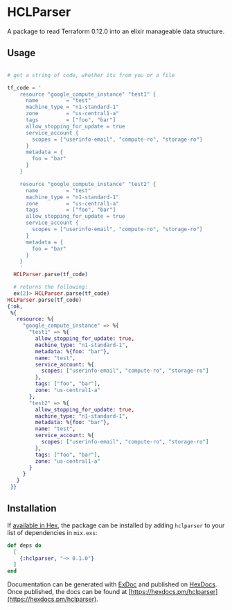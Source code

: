 # HCLParser

A package to read Terraform 0.12.0 into an elixir manageable data structure.

## Usage

```elixir

# get a string of code, whether its from you or a file

tf_code = '
    resource "google_compute_instance" "test1" {
      name         = "test"
      machine_type = "n1-standard-1"
      zone         = "us-central1-a"
      tags         = ["foo", "bar"]
      allow_stopping_for_update = true
      service_account {
        scopes = ["userinfo-email", "compute-ro", "storage-ro"]
      }
      metadata = {
        foo = "bar"
      }
    }

    resource "google_compute_instance" "test2" {
      name         = "test"
      machine_type = "n1-standard-1"
      zone         = "us-central1-a"
      tags         = ["foo", "bar"]
      allow_stopping_for_update = true
      service_account {
        scopes = ["userinfo-email", "compute-ro", "storage-ro"]
      }
      metadata = {
        foo = "bar"
      }
    }
    '
  HCLParser.parse(tf_code)

  # returns the following:
  ex(2)> HCLParser.parse(tf_code)
HCLParser.parse(tf_code)
{:ok,
 %{
   resource: %{
     "google_compute_instance" => %{
       "test1" => %{
         allow_stopping_for_update: true,
         machine_type: "n1-standard-1",
         metadata: %{foo: "bar"},
         name: "test",
         service_account: %{
           scopes: ["userinfo-email", "compute-ro", "storage-ro"]
         },
         tags: ["foo", "bar"],
         zone: "us-central1-a"
       },
       "test2" => %{
         allow_stopping_for_update: true,
         machine_type: "n1-standard-1",
         metadata: %{foo: "bar"},
         name: "test",
         service_account: %{
           scopes: ["userinfo-email", "compute-ro", "storage-ro"]
         },
         tags: ["foo", "bar"],
         zone: "us-central1-a"
       }
     }
   }
 }}
```

## Installation

If [available in Hex](https://hex.pm/docs/publish), the package can be installed
by adding `hclparser` to your list of dependencies in `mix.exs`:

```elixir
def deps do
  [
    {:hclparser, "~> 0.1.0"}
  ]
end
```

Documentation can be generated with [ExDoc](https://github.com/elixir-lang/ex_doc)
and published on [HexDocs](https://hexdocs.pm). Once published, the docs can
be found at [https://hexdocs.pm/hclparser](https://hexdocs.pm/hclparser).

